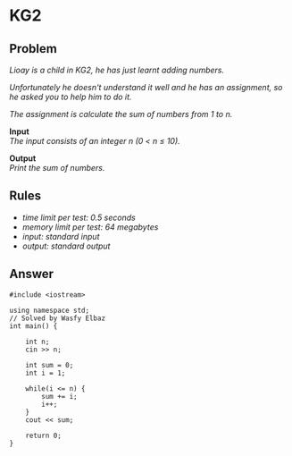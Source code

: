# KG2

## Problem

*Lioay is a child in KG2, he has just learnt adding numbers.*

*Unfortunately he doesn't understand it well and he has an assignment, so he asked you to help him to do it.*

*The assignment is calculate the sum of numbers from 1 to n.*

**Input**
<br>
*The input consists of an integer n (0 < n ≤ 10).*

**Output**
<br>
*Print the sum of numbers.*

## Rules

  - *time limit per test: 0.5 seconds*
  - *memory limit per test: 64 megabytes*
  - *input: standard input*
  - *output: standard output*
  
## Answer

```
#include <iostream>

using namespace std;
// Solved by Wasfy Elbaz
int main() {

	int n;
	cin >> n;

	int sum = 0;
	int i = 1;

	while(i <= n) {
		sum += i;
		i++;
	}
	cout << sum;

	return 0;
}
```
